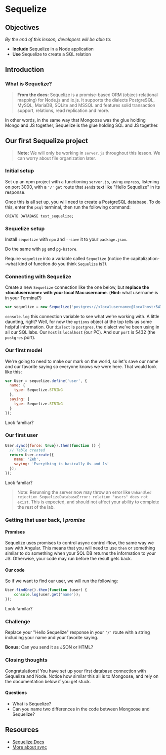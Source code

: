 <!--Actually 9:02 -->

<!--9:45 5 minutes -->

# Sequelize

<!--Hook: Think back to Mongoose for a second.  What did we use it for?  Well, as you may have noticed, this whole week we've been using SQL, not MongoDB.  Because of that, we'll need a new tool to set up our models.  Enter Sequelize. -->

## Objectives

*By the end of this lesson, developers will be able to:*

- **Include** Sequelize in a Node application
- **Use** Sequelize to create a SQL relation

## Introduction

### What is Sequelize?

>**From the docs:** Sequelize is a promise-based ORM (object-relational mapping) for Node.js and io.js. It supports the dialects PostgreSQL, MySQL, MariaDB, SQLite and MSSQL and features solid transaction support, relations, read replication and more.

In other words, in the same way that Mongoose was the glue holding Mongo and JS together, Sequelize is the glue holding SQL and JS together.

## Our first Sequelize project

>**Note:** We will only be working in `server.js` throughout this lesson.  We can worry about file organization later.

<!-- Catch-up -->

<!--Actually 9:07 when turning over to devs -->

<!--9:50 10 minutes -->

### Initial setup

Set up an npm project with a functioning `server.js`, using `express`, listening on port 3000, with a `'/'` `get` route that `send`s text like "Hello Sequelize" in its response.

Once this is all set up, you will need to create a PostgreSQL database.  To do this, enter the `psql` terminal, then run the following command:

`CREATE DATABASE test_sequelize;`

<!--10:00 5 minutes -->

### Sequelize setup

Install `sequelize` with `npm` and `--save` it to your `package.json`.

Do the same with `pg` and `pg-hstore`.

Require `sequelize` into a variable called `Sequelize` (notice the capitalization--what kind of function do you think `Sequelize` is?).

<!--Actually 9:33 when finished setup -->

<!--10:05 5 minutes -->

### Connecting with Sequelize

Create a new `Sequelize` connection like the one below, but **replace the \<localusername\> with your local Mac username**.  (**Hint:** what username is in your Terminal?)

```js
var sequelize = new Sequelize('postgres://<localusername>@localhost:5432/test_sequelize');
```

`console.log` this connection variable to see what we're working with.  A little daunting, right?  Well, for now the `options` object at the top tells us some helpful information.  Our `dialect` is `postgres`, the dialect we've been using in all our SQL labs.  Our `host` is `localhost` (our PC).  And our `port` is 5432 (the `postgres` port).

<!-- 10:10 15 minutes -->

### Our first model

We're going to need to make our mark on the world, so let's save our name and our favorite saying so everyone knows we were here.  That would look like this:

```js
var User = sequelize.define('user', {
  name: {
    type: Sequelize.STRING
  },
  saying: {
    type: Sequelize.STRING
  }
});
```

Look familiar?

<!--Basically like a schema in Mongoose -->

### Our first user

```js
User.sync({force: true}).then(function () {
  // Table created
  return User.create({
    name: 'Zeb',
    saying: 'Everything is basically 0s and 1s'
  });
});
```

Look familar?

<!--Almost exactly the same way we would seed our DB with Mongoose -->

>Note: Rerunning the server now may throw an error like `Unhandled rejection SequelizeDatabaseError: relation "users" does not exist`.  This is expected, and should not affect your ability to complete the rest of the lab.

### Getting that user back, I *promise*

#### Promises

Sequelize uses promises to control async control-flow, the same way we saw with Angular.  This means that you will need to use `then` or something similar to do something when your SQL DB returns the information to your JS.  Otherwise, your code may run before the result gets back.

#### Our code

So if we want to find our user, we will run the following:

```js
User.findOne().then(function (user) {
    console.log(user.get('name'));
});
```

Look familar?

<!--Basically the same way we accessed DB with Mongoose except we're using a promise instead of a callback-->

<!--Actually 9:59 when introing challenge -->

<!--10:25 5 minutes -->

### Challenge

Replace your "Hello Sequelize" response in your `'/'` route with a string including your name and your favorite saying.

**Bonus:** Can you send it as JSON or HTML?

<!--10:30 5 minutes -->

### Closing thoughts

Congratulations! You have set up your first database connection with Sequelize and Node.  Notice how similar this all is to Mongoose, and rely on the documentation below if you get stuck.

#### Questions

- What is Sequelize?
- Can you name two differences in the code between Mongoose and Sequelize?
<!--Examples include Mongoose we used callbacks, Sequelize uses promises, there aren't really any schemas, we use .define instead of new schema, we have to create the DB in psql and the table with .sync() (booo) -->

<!--Actually 10:15 -->

## Resources

- [Sequelize Docs](http://docs.sequelizejs.com/en/v3/)
- [More about sync](http://sequelize.readthedocs.io/en/latest/api/sequelize/#sync)
